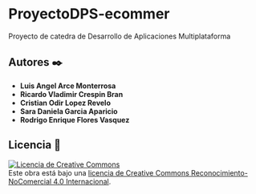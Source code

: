 # ProyectoDPS-ecommer
Proyecto de catedra de Desarrollo de Aplicaciones Multiplataforma

## Autores ✒️

* **Luis Angel Arce Monterrosa** 
* **Ricardo Vladimir Crespin Bran** 
* **Cristian Odir Lopez Revelo** 
* **Sara Daniela Garcia Aparicio**
* **Rodrigo Enrique Flores Vasquez** 


## Licencia 📄



<a rel="license" href="http://creativecommons.org/licenses/by-nc/4.0/"><img alt="Licencia de Creative Commons" style="border-width:0" src="https://i.creativecommons.org/l/by-nc/4.0/88x31.png" /></a><br />Este obra está bajo una <a rel="license" href="http://creativecommons.org/licenses/by-nc/4.0/">licencia de Creative Commons Reconocimiento-NoComercial 4.0 Internacional</a>.
